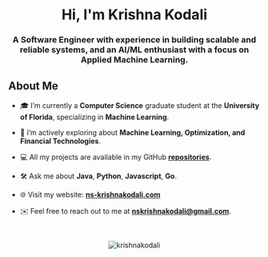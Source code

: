 <h1 align="center">Hi, I'm Krishna Kodali</h1>

<h3 align="center">A Software Engineer with experience in building scalable and reliable systems, and an AI/ML enthusiast with a focus on Applied Machine Learning.</h3>

## About Me

- 🎓 I’m currently a **Computer Science** graduate student at the **University of Florida**, specializing in **Machine Learning**.

- 📖 I’m actively exploring about **Machine Learning, Optimization, and Financial Technologies**.

- 💻 All my projects are available in my GitHub [**repositories**](https://github.com/ns-krishnakodali?tab=repositories).

- 🛠️ Ask me about **Java**, **Python**, **Javascript**, **Go**.

- 🌐 Visit my website: [**ns-krishnakodali.com**](https://www.nskrishnakodali.com)

- ✉️ Feel free to reach out to me at **nskrishnakodali@gmail.com**.

<br/>
<p align="center"><img src="https://komarev.com/ghpvc/?username=ns-krishnakodai" alt="krishnakodali" /></p>
